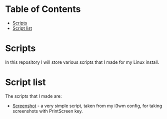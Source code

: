 Table of Contents
=================
* [Scripts](#Scripts)
* [Script list](#Script-list)

# Scripts
In this repository I will store various scripts that I made for my Linux install.

# Script list
The scripts that I made are:
* [Screenshot](../screenshot) - a very simple script, taken from my i3wm config, for taking screenshots with PrintScreen key.
